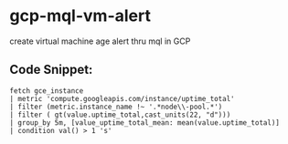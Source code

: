 # gcp-mql-vm-alert
create virtual machine age alert thru mql in GCP

## Code Snippet:

```
fetch gce_instance
| metric 'compute.googleapis.com/instance/uptime_total'
| filter (metric.instance_name !~ '.*node\\-pool.*')
| filter ( gt(value.uptime_total,cast_units(22, "d")))
| group_by 5m, [value_uptime_total_mean: mean(value.uptime_total)]
| condition val() > 1 's'
```
